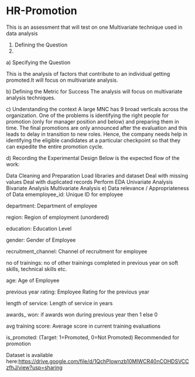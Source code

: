 # HR-Promotion
This is an assessment that will test on one Multivariate technique used in  data analysis

1. Defining the Question
2. 
a) Specifying the Question

This is the analysis of factors that contribute to an individual getting promoted.It will focus on multivariate analysis.

b) Defining the Metric for Success
The analysis will focus on multivariate analysis techniques.

c) Understanding the context
A large MNC has 9 broad verticals across the organization. One of the problems is identifying the right people for promotion (only for manager position and below) and preparing them in time. The final promotions are only announced after the evaluation and this leads to delay in transition to new roles. Hence, the company needs help in identifying the eligible candidates at a particular checkpoint so that they can expedite the entire promotion cycle.

d) Recording the Experimental Design
Below is the expected flow of the work:

Data Cleaning and Preparation
Load libraries and dataset
Deal with missing values
Deal with duplicated records
Perform EDA
Univariate Analysis
Bivariate Analysis
Multivariate Analysis
e) Data relevance / Appropriateness of Data
ememployee_id: Unique ID for employee

department: Department of employee

region: Region of employment (unordered)

education: Education Level

gender: Gender of Employee

recruitment_channel: Channel of recruitment for employee

no of trainings: no of other trainings completed in previous year on soft skills, technical skills etc.

age: Age of Employee

previous year rating: Employee Rating for the previous year

length of service: Length of service in years

awards_ won: if awards won during previous year then 1 else 0

avg training score: Average score in current training evaluations

is_promoted: (Target: 1=Promoted, 0=Not Promoted) Recommended for promotion

Dataset is available here:https://drive.google.com/file/d/1QchPIownzb10MlWCR40nCOHDSVCCzfhJ/view?usp=sharing
